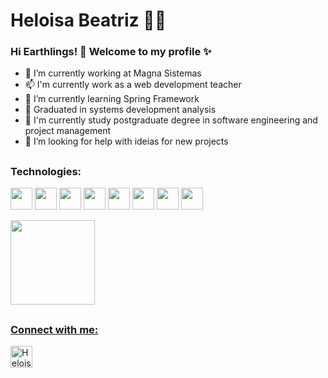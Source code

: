 
<!--
### Hi there 👋
**Helloisa22/Helloisa22** is a ✨ _special_ ✨ repository because its `README.md` (this file) appears on your GitHub profile.

Here are some ideas to get you started:

- 🔭 I’m currently working at Magna Sistemas
- 🚀 I'm currently work as a web development teacher
- 🌱 I’m currently learning Spring Framework
- 🚀 Graduated in systems development analysis
- 🚀 I'm currently study postgraduate degree in software engineering and project management
- 🤔 I’m looking for help with ideias for new projects
- 📫 tell me about your ideas
- 👯 I’m looking to collaborate on ...
- 💬 Ask me about ...
- 😄 Pronouns: ...
- ⚡ Fun fact: ...
🚀 Graduated in systems development analysis at FIAP
🚀 I'm currently study postgraduate degree in software engineering and project management
🚀 Developer Full Stack / Java developer
🚀 web development teacher
🚀 Seeking new knowledge and skills
-->
# Heloisa Beatriz 👩‍💻

### Hi Earthlings! 👋 Welcome to my profile ✨
  
- 🔭 I’m currently working at Magna Sistemas
- 📫 I'm currently work as a web development teacher
- 🌱 I’m currently learning Spring Framework
- 🚀 Graduated in systems development analysis
- 🚀 I'm currently study postgraduate degree in software engineering and project management
- 🤔 I’m looking for help with ideias for new projects

##
###  Technologies:

<img src = "https://i.imgur.com/SZw5fKK.png" height="35" width="35"/> <img src = "https://i.imgur.com/fY0ajRd.png" height="35" width="35"> <img src = "https://i.imgur.com/opyd6uS.png" height="35" width="35"> <img src = "https://i.imgur.com/N6BnJRl.png" height="35" width="35"> <img src = "https://i.imgur.com/bMbzppn.png" height="35" width="35">  <img src = "https://getbootstrap.com/docs/4.0/assets/brand/bootstrap-social-logo.png" height="35" width="35"> <img src = "https://i.imgur.com/Ce9bS32.png" height="35" width="35"> <img src = "https://git-scm.com/images/logos/downloads/Git-Icon-1788C.png" height="35" width="35">
<!-- <img src = "https://miro.medium.com/max/816/1*mn6bOs7s6Qbao15PMNRyOA.png" height="35" width="35">  
<img src = "https://i.imgur.com/mEF4bj3.png" height="35" width="35"> -->


<a href="https://github.com/Helloisa22?tab=repositories"><img height="135px" src="https://github-readme-stats.vercel.app/api?username=Helloisa22&hide_title=true&hide_border=true&show_icons=true&include_all_commits=true&count_private=true&line_height=20&_color=9f9f9f&text_color=9f9f9f&icon_color=79ff97&bg_color=151515&theme=graywhite" /> <!-- <img height="135px" src="https://github-readme-stats.vercel.app/api/top-langs/?username=Helloisa22&hide_title=false&hide_border=true&layout=compact&langs_count=7,Redventures-Movie-Quotes&text_color=9f9f9f&icon_color=79ff97&bg_color=151515&theme=graywhite" /></a> -->

##
<div  align="left">
  <h3>Connect with me:</h3>  
    <p>
      <a href="https://www.linkedin.com/in/heloisa-beatriz-515139197/" target="_blank"><img target="_blank"  align="center" src="https://user-images.githubusercontent.com/52077278/135925928-32dab723-cd9f-4b40-aa16-2397ff1221b3.png" alt="HeloisaBeatriz" height="35" width="35" /></a>
    </p>
</div>
